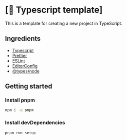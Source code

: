 # [📔 Typescript template]

This is a template for creating a new project in TypeScript.

## Ingredients

- [Typescript](https://npmjs.com/package/typescript)
- [Prettier](https://npmjs.com/package/prettier)
- [ESLint](https://eslint.org/)
- [EditorConfig](https://editorconfig.org)
- [@types/node](https://npmjs.com/package/@types/node)

## Getting started

### Install pnpm

```sh
npm i -g pnpm
```

### Install devDependencies

```sh
pnpm run setup
```
